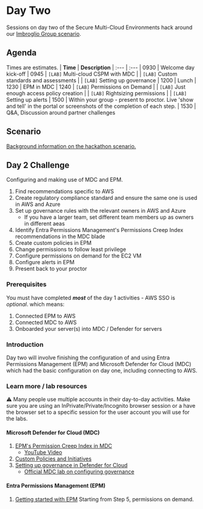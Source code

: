 # Day Two
Sessions on day two of the Secure Multi-Cloud Environments hack around our [Imbroglio Group scenario](Scenario.md).

## Agenda
Times are estimates.
| **Time** | **Description**
| :--- | :---
| 0930 | Welcome day kick-off
| 0945 | `[LAB]` Multi-cloud CSPM with MDC
|  | `[LAB]` Custom standards and assessments
|  | `[LAB]` Setting up governance
| 1200 | Lunch
| 1230 | EPM in MDC
| 1240 | `[LAB]` Permissions on Demand
|  | `[LAB]` Just enough access policy creation
|  | `[LAB]` Rightsizing permissions
|  | `[LAB]` Setting up alerts
| 1500 | Within your group - present to proctor. Live 'show and tell' in the portal or screenshots of the completion of each step.
| 1530 | Q&A, Discussion around partner challenges

## Scenario
[Background information on the hackathon scenario.](Scenario.md)

## Day 2 Challenge
Configuring and making use of MDC and EPM.
1. Find recommendations specific to AWS
2. Create regulatory compliance standard and ensure the same one is used in AWS and Azure
3. Set up governance rules with the relevant owners in AWS and Azure
   - If you have a larger team, set different team members up as owners in different aeas
5. Identify Entra Permissions Management's Permissions Creep Index recommendations in the MDC blade
6. Create custom policies in EPM
7. Change permissions to follow least privilege
8. Configure permissions on demand for the EC2 VM
9. Configure alerts in EPM
10. Present back to your proctor

### Prerequisites
You must have completed ***most*** of the day 1 activities - AWS SSO is *optional*. which means:
1. Connected EPM to AWS
2. Connected MDC to AWS
3. Onboarded your server(s) into MDC / Defender for servers

### Introduction
Day two will involve finishing the configuration of and using Entra Permissions Management (EPM) and Microsoft Defender for Cloud (MDC) which had the basic configuration on day one, including connecting to AWS.

### Learn more / lab resources
:warning: Many people use multiple accounts in their day-to-day activities. Make sure you are using an InPrivate/Private/Incognito browser session or a have the browser set to a specific session for  the user account you will use for the labs.

#### Microsoft Defender for Cloud (MDC)
1. [EPM's Permission Creep Index in MDC](https://docs.microsoft.com/en-us/azure/defender-for-cloud/other-threat-protections#entra-permission-management-formerly-cloudknox)
   - [YouTube Video](https://www.youtube.com/watch?v=dasixjOOldk)
2. [Custom Policies and Initiatives](https://learn.microsoft.com/en-us/azure/defender-for-cloud/custom-security-policies?pivots=azure-portal)
3. [Setting up governance in Defender for Cloud](https://docs.microsoft.com/en-us/azure/defender-for-cloud/governance-rules)
   - [Official MDC lab on configuring governance](https://github.com/Azure/Microsoft-Defender-for-Cloud/blob/main/Labs/Modules/Module-13-Governance.md#exercise-1-add-a-new-governance-rule-in-microsoft-defender-for-cloud)

#### Entra Permissions Management (EPM)
1. [Getting started with EPM](/labs/EPM-labs.md#getting-started-with-entra-permissions-management-epm) Starting from Step 5, permissions on demand.



